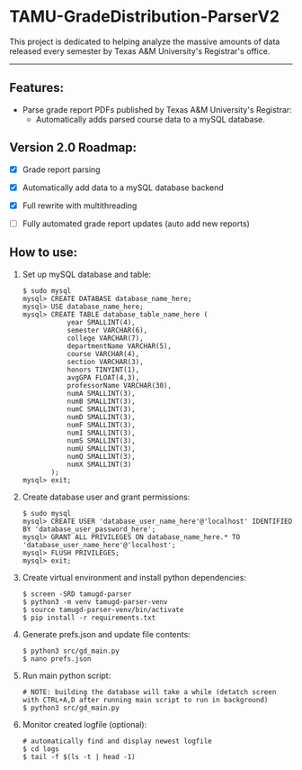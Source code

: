# TAMU-GradeDistribution-ParserV2

This project is dedicated to helping analyze the massive amounts of data released every semester by Texas A&M University's Registrar's office.

---

## Features:
- Parse grade report PDFs published by Texas A&M University's Registrar:
    - Automatically adds parsed course data to a mySQL database.


## Version 2.0 Roadmap:
- [x] Grade report parsing
- [x] Automatically add data to a mySQL database backend
- [x] Full rewrite with multithreading
- [ ] Fully automated grade report updates (auto add new reports)


## How to use:
1. Set up mySQL database and table:
    ```
    $ sudo mysql
    mysql> CREATE DATABASE database_name_here;
    mysql> USE database_name_here;
    mysql> CREATE TABLE database_table_name_here (
               year SMALLINT(4),
               semester VARCHAR(6),
               college VARCHAR(7),
               departmentName VARCHAR(5),
               course VARCHAR(4),
               section VARCHAR(3),
               honors TINYINT(1),
               avgGPA FLOAT(4,3),
               professorName VARCHAR(30),
               numA SMALLINT(3),
               numB SMALLINT(3),
               numC SMALLINT(3),
               numD SMALLINT(3),
               numF SMALLINT(3),
               numI SMALLINT(3),
               numS SMALLINT(3),
               numU SMALLINT(3),
               numQ SMALLINT(3),
               numX SMALLINT(3)
           );
    mysql> exit;
    ```
2. Create database user and grant permissions:
    ```
    $ sudo mysql
    mysql> CREATE USER 'database_user_name_here'@'localhost' IDENTIFIED BY 'database_user_password_here';
    mysql> GRANT ALL PRIVILEGES ON database_name_here.* TO 'database_user_name_here'@'localhost';
    mysql> FLUSH PRIVILEGES;
    mysql> exit;
    ```
3. Create virtual environment and install python dependencies:
    ```
    $ screen -SRD tamugd-parser
    $ python3 -m venv tamugd-parser-venv
    $ source tamugd-parser-venv/bin/activate
    $ pip install -r requirements.txt
    ```
4. Generate prefs.json and update file contents:
    ```
    $ python3 src/gd_main.py
    $ nano prefs.json
    ```
5. Run main python script:
    ```
    # NOTE: building the database will take a while (detatch screen with CTRL+A,D after running main script to run in background)
    $ python3 src/gd_main.py
    ```
6. Monitor created logfile (optional):
    ```
    # automatically find and display newest logfile
    $ cd logs
    $ tail -f $(ls -t | head -1)
    ```
